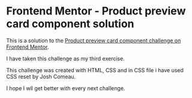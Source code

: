 # Frontend Mentor - Product preview card component solution

This is a solution to the [Product preview card component challenge on Frontend Mentor](https://www.frontendmentor.io/challenges/product-preview-card-component-GO7UmttRfa).

I have taken this challenge as my third exercise.



This challenge was created with HTML, CSS and in CSS file i have used CSS reset by Josh Comeau.

I hope I wll get better with every next challenge. 
